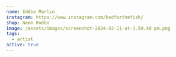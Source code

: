 ```yaml
---
name: Eddie Marlin
instagram: https://www.instagram.com/badforthefish/
shop: Neon Rodeo
image: /assets/images/screenshot-2024-02-11-at-1.59.40 pm.png
tags:
  - artist
active: true
---
```

